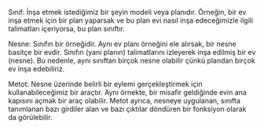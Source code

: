 Sınıf: İnşa etmek istediğimiz bir şeyin modeli veya planıdır. Örneğin, bir ev inşa etmek için bir plan yaparsak ve bu plan evi nasıl inşa edeceğimizle ilgili talimatları içeriyorsa, bu plan sınıftır.

Nesne: Sınıfın bir örneğidir. Aynı ev planı örneğini ele alırsak, bir nesne basitçe bir evdir. Sınıfın (yani planın) talimatlarını izleyerek inşa edilmiş bir ev (nesne). Bu nedenle, aynı sınıftan birçok nesne olabilir çünkü plandan birçok ev inşa edebiliriz.

Metot: Nesne üzerinde belirli bir eylemi gerçekleştirmek için kullanabileceğimiz bir araçtır. Aynı örnekte, bir misafir geldiğinde evin ana kapısını açmak bir araç olabilir. Metot ayrıca, nesneye uygulanan, sınıfta tanımlanan bazı girdiler alan ve bazı çıktılar döndüren bir fonksiyon olarak da görülebilir.